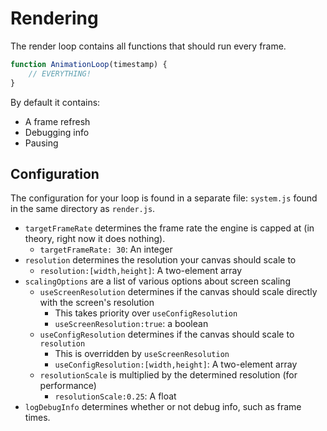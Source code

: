 # Rendering

The render loop contains all functions that should run every frame. 

```js
function AnimationLoop(timestamp) {
    // EVERYTHING!
}
```

By default it contains: 
* A frame refresh
* Debugging info
* Pausing

## Configuration

The configuration for your loop is found in a separate file: `system.js` found in the same directory as `render.js`.  

* `targetFrameRate` determines the frame rate the engine is capped at (in theory, right now it does nothing). 
    * `targetFrameRate: 30`: An integer
* `resolution` determines the resolution your canvas should scale to
     * `resolution:[width,height]`: A two-element array
* `scalingOptions` are a list of various options about screen scaling
    * `useScreenResolution` determines if the canvas should scale directly with the screen's resolution
        * This takes priority over `useConfigResolution`
        * `useScreenResolution:true`: a boolean
    * `useConfigResolution` determines if the canvas should scale to `resolution`
        * This is overridden by `useScreenResolution`
        * `useConfigResolution:[width,height]`: A two-element array
    * `resolutionScale` is multiplied by the determined resolution (for performance)
        * `resolutionScale:0.25`: A float
* `logDebugInfo` determines whether or not debug info, such as frame times. 